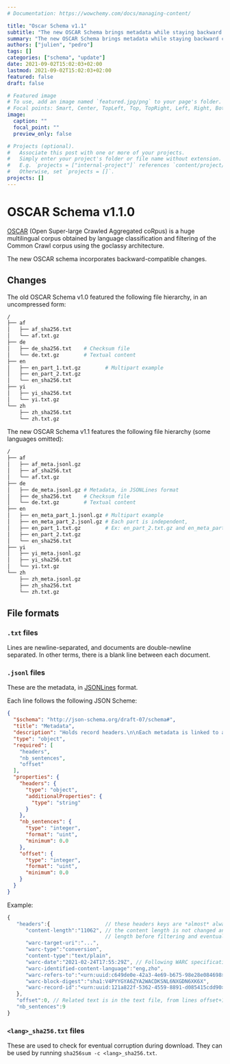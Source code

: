 ```yaml
---
# Documentation: https://wowchemy.com/docs/managing-content/

title: "Oscar Schema v1.1"
subtitle: "The new OSCAR Schema brings metadata while staying backward compatible."
summary: "The new OSCAR Schema brings metadata while staying backward compatible."
authors: ["julien", "pedro"]
tags: []
categories: ["schema", "update"]
date: 2021-09-02T15:02:03+02:00
lastmod: 2021-09-02T15:02:03+02:00
featured: false
draft: false

# Featured image
# To use, add an image named `featured.jpg/png` to your page's folder.
# Focal points: Smart, Center, TopLeft, Top, TopRight, Left, Right, BottomLeft, Bottom, BottomRight.
image:
  caption: ""
  focal_point: ""
  preview_only: false

# Projects (optional).
#   Associate this post with one or more of your projects.
#   Simply enter your project's folder or file name without extension.
#   E.g. `projects = ["internal-project"]` references `content/project/deep-learning/index.md`.
#   Otherwise, set `projects = []`.
projects: []
---
```

# OSCAR Schema v1.1.0

[OSCAR][oscar] (Open Super-large Crawled Aggregated coRpus) is a huge multilingual corpus obtained by language classification and filtering of the Common Crawl corpus using the goclassy architecture.

The new OSCAR schema incorporates backward-compatible changes.

## Changes

The old OSCAR Schema v1.0 featured the following file hierarchy, in an uncompressed form:

```sh
/
├── af
│   ├── af_sha256.txt
│   └── af.txt.gz
├── de
│   ├── de_sha256.txt    # Checksum file 
│   └── de.txt.gz        # Textual content
├── en
│   ├── en_part_1.txt.gz        # Multipart example
│   ├── en_part_2.txt.gz
│   └── en_sha256.txt
├── yi
│   ├── yi_sha256.txt
│   └── yi.txt.gz
└── zh
    ├── zh_sha256.txt
    └── zh.txt.gz
```

The new OSCAR Schema v1.1 features the following file hierarchy (some languages omitted):

```sh
/
├── af
│   ├── af_meta.jsonl.gz
│   ├── af_sha256.txt
│   └── af.txt.gz
├── de
│   ├── de_meta.jsonl.gz # Metadata, in JSONLines format
│   ├── de_sha256.txt    # Checksum file 
│   └── de.txt.gz        # Textual content
├── en
│   ├── en_meta_part_1.jsonl.gz # Multipart example
│   ├── en_meta_part_2.jsonl.gz # Each part is independent,
│   ├── en_part_1.txt.gz        # Ex: en_part_2.txt.gz and en_meta_part_2.jsonl.gz
│   ├── en_part_2.txt.gz
│   └── en_sha256.txt
├── yi
│   ├── yi_meta.jsonl.gz
│   ├── yi_sha256.txt
│   └── yi.txt.gz
└── zh
    ├── zh_meta.jsonl.gz
    ├── zh_sha256.txt
    └── zh.txt.gz
```

## File formats

### `.txt` files

Lines are newline-separated, and documents are double-newline separated. 
In other terms, there is a blank line between each document.

### `.jsonl` files

These are the metadata, in [JSONLines](https://jsonlines.org/) format.

Each line follows the following JSON Scheme:

```json
{
  "$schema": "http://json-schema.org/draft-07/schema#",
  "title": "Metadata",
  "description": "Holds record headers.\n\nEach metadata is linked to a specific paragraph/text zone",
  "type": "object",
  "required": [
    "headers",
    "nb_sentences",
    "offset"
  ],
  "properties": {
    "headers": {
      "type": "object",
      "additionalProperties": {
        "type": "string"
      }
    },
    "nb_sentences": {
      "type": "integer",
      "format": "uint",
      "minimum": 0.0
    },
    "offset": {
      "type": "integer",
      "format": "uint",
      "minimum": 0.0
    }
  }
}
```

Example:
```js
{
   "headers":{                  // these headers keys are *almost* always present.
      "content-length":"11062", // the content length is not changed and reflects the 
                                // length before filtering and eventual deduplication.
      "warc-target-uri":"...",
      "warc-type":"conversion",
      "content-type":"text/plain",
      "warc-date":"2021-02-24T17:55:29Z", // Following WARC specification, it is the crawl date.
      "warc-identified-content-language":"eng,zho",
      "warc-refers-to":"<urn:uuid:c649de0e-42a3-4e69-b675-98e28e084698>",
      "warc-block-digest":"sha1:V4PYYGYA6ZYA2WACDKSNL6NXGDN6XK6X",
      "warc-record-id":"<urn:uuid:121a822f-5362-4559-8891-d085415cdd90>"
   },
   "offset":0, // Related text is in the text file, from lines offset+1 to lines offset+nb_sentences.
   "nb_sentences":9
}
```

### `<lang>_sha256.txt` files

These are used to check for eventual corruption during download.
They can be used by running `sha256sum -c <lang>_sha256.txt`.


[oscar]: https://oscar-corpus.com